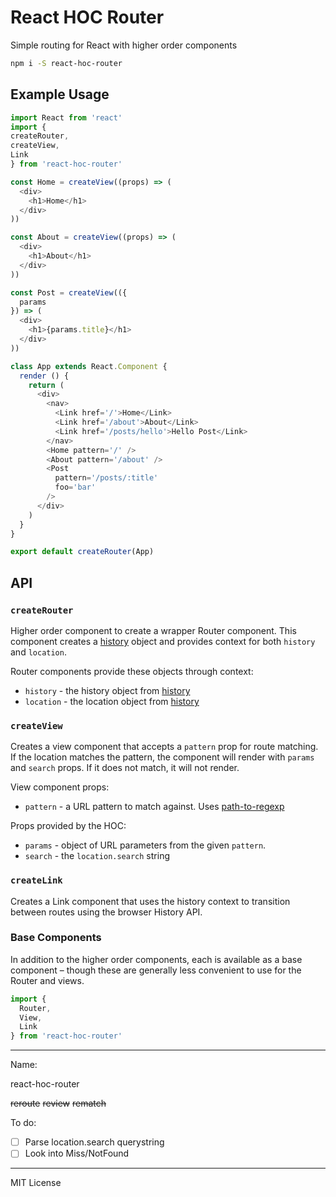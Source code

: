 
# React HOC Router

Simple routing for React with higher order components

```sh
npm i -S react-hoc-router
```

## Example Usage

```js
import React from 'react'
import {
createRouter,
createView,
Link
} from 'react-hoc-router'

const Home = createView((props) => (
  <div>
    <h1>Home</h1>
  </div>
))

const About = createView((props) => (
  <div>
    <h1>About</h1>
  </div>
))

const Post = createView(({
  params
}) => (
  <div>
    <h1>{params.title}</h1>
  </div>
))

class App extends React.Component {
  render () {
    return (
      <div>
        <nav>
          <Link href='/'>Home</Link>
          <Link href='/about'>About</Link>
          <Link href='/posts/hello'>Hello Post</Link>
        </nav>
        <Home pattern='/' />
        <About pattern='/about' />
        <Post
          pattern='/posts/:title'
          foo='bar'
        />
      </div>
    )
  }
}

export default createRouter(App)
```

## API

### `createRouter`

Higher order component to create a wrapper Router component.
This component creates a [history](https://npmjs.com/package/history) object and provides context for both `history` and `location`.

Router components provide these objects through context:

- `history` - the history object from [history](https://npmjs.com/package/history)
- `location` - the location object from [history](https://npmjs.com/package/history)

### `createView`

Creates a view component that accepts a `pattern` prop for route matching. If the location matches the pattern, the component will render with `params` and `search` props. If it does not match, it will not render.

View component props:
- `pattern` - a URL pattern to match against. Uses [path-to-regexp](https://www.npmjs.com/package/path-to-regexp)

Props provided by the HOC:

- `params` - object of URL parameters from the given `pattern`.
- `search` - the `location.search` string

### `createLink`

Creates a Link component that uses the history context to transition between routes using the browser History API.

### Base Components

In addition to the higher order components, each is available as a base component – though these are generally less convenient to use for the Router and views.

```js
import {
  Router,
  View,
  Link
} from 'react-hoc-router'
```

---

Name:

react-hoc-router

~~reroute~~
~~review~~
~~rematch~~

To do:

- [ ] Parse location.search querystring
- [ ] Look into Miss/NotFound

---

MIT License

